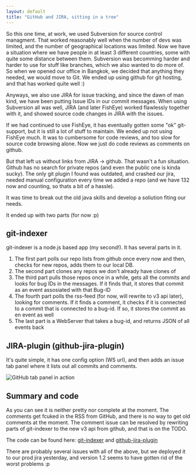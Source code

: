 ```yaml
---
layout: default
title: "GitHub and JIRA, sitting in a tree"
---
```

So this one time, at work, we used Subversion for source control managment.
That worked reasonably well when the number of devs was limited, and the number
of geographical locations was limited. Now we have a situation where we have
people in at least 3 different countries, some with quite some distance between
them. Subversion was becomming harder and harder to use for stuff like
branches, which we also wanted to do more of. So when we opened our office in
Bangkok, we decided that anything they needed, we would move to Git. We ended
up using github for git hosting, and that has worked quite well :)

Anyways, we also use JIRA for issue tracking, and since the dawn of man kind,
we have been putting Issue IDs in our commit messages. When using Subversion
all was well, JIRA (and later FishEye) worked flawlessly together with it, and
showed source code changes in JIRA with the issues.

If we had continued to use FishEye, it has eventually gotten some "ok"
git-support, but it is still a lot of stuff to maintain. We ended up not using
FishEye much. It was to cumbersome for code reviews, and too slow for source
code browsing alone. Now we just do code reviews as comments on github.

But that left us without links from JIRA -> github. That wasn't a fun
situation. Github has no search for private repos (and even the public one is
kinda sucky). The only git plugin I found was outdated, and crashed our jira,
needed manual configuration every time we added a repo (and we have 132 now and
counting, so thats a bit of a hassle).

It was time to break out the old java skills and develop a soliution fiting our
needs.

It ended up with two parts (for now :p)

## git-indexer

git-indexer is a node.js based app (my second!). It has several parts in it.

1. The first part polls our repo lists from github once every now and then, checks
   for new repos, adds them to our local DB.
2. The second part clones any repos we don't already have clones of
3. The third part pulls those repos once in a while, gets all the commits and
   looks for bug IDs in the messages. If it finds that, it stores that commit
   as an event assosiated with that Bug-ID
4. The fourth part polls the rss-feed (for now, will rewrite to v3 api later),
   looking for comments. If it finds a comment, it checks if it is connected to
   a commit that is connected to a bug-id. If so, it stores the commit as en
   event as well
5. The last part is a WebServer that takes a bug-id, and returns JSON of all
   events back

## JIRA-plugin (github-jira-plugin)

It's quite simple, it has one config option (WS url), and then adds an issue
tab panel where it lists out all commits and comments.

![GitHub tab panel in action](http://bit.ly/nyoAXQ)

## Summary and code

As you can see it is neither pretty nor complete at the moment. The comments
get fcuked in the RSS from GitHub, and there is no way to get old comments at
the moment. The comment issue can be resolved by rewriting parts of git-indexer
to the new v3 api from github, and that is on the TODO.

The code can be found here: [git-indexer](https://github.com/omega/git-indexer)
and [github-jira-plugin](https://github.com/startsiden/github-jira-plugin)

There are probably several issues with all of the above, but we deployed it to
our prod jira yesterday, and version 1.2 seems to have gotten rid of the worst
problems :p
